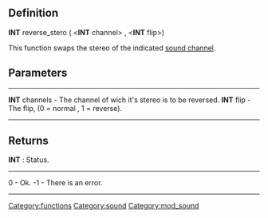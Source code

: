 Definition
----------

**INT** reverse\_stero ( &lt;**INT** channel&gt; , &lt;**INT** flip&gt;)

This function swaps the stereo of the indicated [sound
channel](sound_channel "wikilink").

Parameters
----------

  ------------------ ------------------------------------------------------
  **INT** channels   - The channel of wich it's stereo is to be reversed.
  **INT** flip       - The flip, (0 = normal , 1 = reverse).
  ------------------ ------------------------------------------------------

Returns
-------

**INT** : Status.

  ---- ----------------------
  0    - Ok.
  -1   - There is an error.
  ---- ----------------------

<Category:functions> <Category:sound> <Category:mod_sound>
